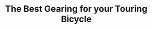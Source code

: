 ---
layout: post
category: gear
title: The Best Gearing for your Touring Bicycle
description: Choosing a good drivetrain for your touring bike is an important task. You need granny gears as well as smaller, fast gears. The heavy load makes it hard to climb uphill, but it also helps to keep your momentum when going fast.
h1_title: The Best Gearing for your Touring Bicycle
short_text: Choosing a good drivetrain for your touring bike is an important task. You need granny gears as well as smaller, fast gears. The heavy load makes it hard to climb uphill, but it also helps to keep your momentum when going fast.
img: "/images/gear/drivetrain/1652548650_image.jpg"
#img_caption: 
isTopLevel: false
isSingleLevel: false
isArticle: true
datePublished: 2019-05-23 11:00:00 +0300
dateModified: 2022-07-18 11:00:00 +0300
#permalink: 
---